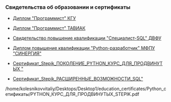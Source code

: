 ### Свидетельства об образовании и сертификаты
* <a href="https://github.com/kolesnikovvitaliy/education_certificates/blob/main/Дипломы/ДИПЛОМ_КГУ_ПРОГРАММИСТ.pdf">Диплом "Программист" КГУ</a>
* <a href="https://github.com/kolesnikovvitaliy/education_certificates/blob/main/Дипломы/ДИПЛОМ_ПРОГРАММИСТ_АВИК.pdf">Диплом "Программист" ТАВИАК</a>

* <a href="https://github.com/kolesnikovvitaliy/education_certificates/blob/main/Свидетельства_повышения_квалификаций/SQL_ДВФУ_ПОВЫШЕНИЕ_КВАЛИФИКАЦИИ.pdf">Свидетельство повышение квалификации "Специалист-SQL" ДВФУ</a>
* <a href="#">Диплом повышение квалификации "Python-разработчик" МФПУ "СИНЕРГИЯ"</a>
* <a href="https://github.com/kolesnikovvitaliy/education_certificates/blob/main/Python_сетификаты/PYTHON_КУРС_ДЛЯ_ПРОДВИНУТЫХ_STEPIK.pdf">Сертификат_Stepik_ПОКОЛЕНИЕ_PYTHON_КУРС_ДЛЯ_ПРОДВИНУТЫХ "</a>
* <a href="https://github.com/kolesnikovvitaliy/education_certificates/blob/main/SQL_сертификаты/РАСШИРЕННЫЕ_ВОЗМОЖНОСТИ_SQL_STEPIK_ДВФУ.pdf">Сертификат_Stepik_РАСШИРЕННЫЕ_ВОЗМОЖНОСТИ_SQL"</a>

/home/kolesnikovvitaliy/Desktops/Desktop1/education_certificates/Python_сетификаты/PYTHON_КУРС_ДЛЯ_ПРОДВИНУТЫХ_STEPIK.pdf